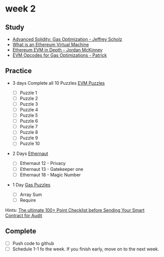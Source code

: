 # week 2

## Study

- [Advanced Solidity: Gas Optimization - Jeffrey Scholz](https://www.udemy.com/course/advanced-solidity-understanding-and-optimizing-gas-costs/?referralCode=C4684D6872713525E349)
- [What is an Ethereum Virtual Machine](https://www.youtube.com/watch?v=GPoze5RmDVU)
- [Ethereum EVM in Depth - Jordan McKinney](https://www.youtube.com/watch?v=kCswGz9naZg)
- [EVM Opcodes for Gas Optimizations - Patrick](https://www.youtube.com/watch?v=M8_4THWJkHQ)

## Practice

- 3 days Complete all 10 Puzzles [EVM Puzzles](https://github.com/fvictorio/evm-puzzles)

  - [ ] Puzzle 1
  - [ ] Puzzle 2
  - [ ] Puzzle 3
  - [ ] Puzzle 4
  - [ ] Puzzle 5
  - [ ] Puzzle 6
  - [ ] Puzzle 7
  - [ ] Puzzle 8
  - [ ] Puzzle 9
  - [ ] Puzzle 10

- 2 Days [Ethernaut](https://ethernaut.openzeppelin.com)

  - [ ] Ethernaut 12 - Privacy
  - [ ] Ethernaut 13 - Gatekeeper one
  - [ ] Ethernaut 18 - Magic Number

- 1 Day [Gas Puzzles](https://github.com/RareSkills/gas-puzzles)
  - [ ] Array Sum
  - [ ] Require

Hints: [The ultimate 100+ Point Checklist before Sending Your Smart Contract for Audit](https://betterprogramming.pub/the-ultimate-100-point-checklist-before-sending-your-smart-contract-for-audit-af9a5b5d95d0)

## Complete

- [ ] Push code to github
- [ ] Schedule 1-1 fo the week. If you finish early, move on to the next week.
